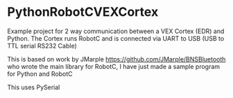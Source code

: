 # PythonRobotCVEXCortex
Example project for 2 way communication between a VEX Cortex (EDR) and Python.  The Cortex runs RobotC and is connected via UART to USB (USB to TTL serial RS232 Cable)

This is based on work by JMarple https://github.com/JMarple/BNSBluetooth who wrote the main library for RobotC, I have just made a sample program for Python and RobotC

This uses PySerial
